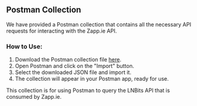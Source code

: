 ## Postman Collection

We have provided a Postman collection that contains all the necessary API requests for interacting with the Zapp.ie API.

### How to Use:

1. Download the Postman collection file [here](postman/Zapp.ie.postman_collection.json).
2. Open Postman and click on the "Import" button.
3. Select the downloaded JSON file and import it.
4. The collection will appear in your Postman app, ready for use.

This collection is for using Postman to query the LNBits API that is consumed by Zapp.ie.
